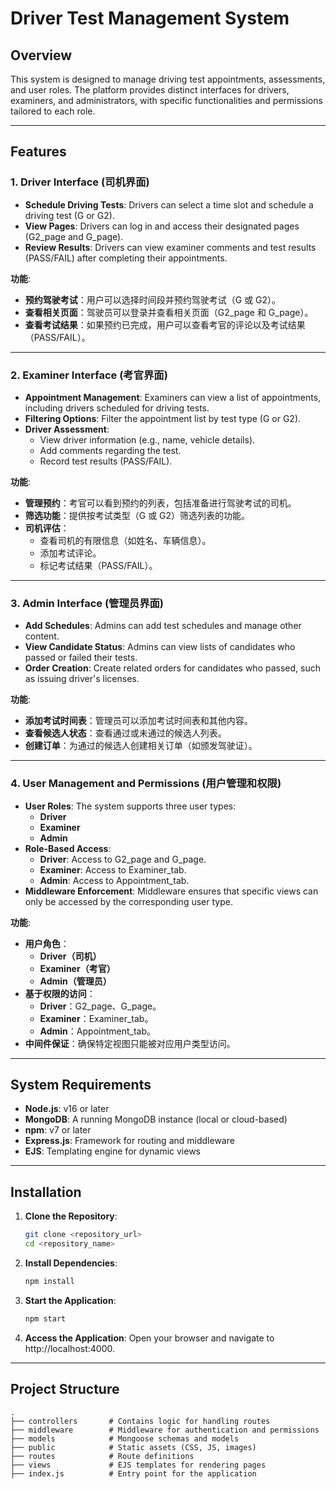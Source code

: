 # **Driver Test Management System**

## **Overview**
This system is designed to manage driving test appointments, assessments, and user roles. The platform provides distinct interfaces for drivers, examiners, and administrators, with specific functionalities and permissions tailored to each role.

---

## **Features**

### **1. Driver Interface (司机界面)**
- **Schedule Driving Tests**: Drivers can select a time slot and schedule a driving test (G or G2).
- **View Pages**: Drivers can log in and access their designated pages (G2_page and G_page).
- **Review Results**: Drivers can view examiner comments and test results (PASS/FAIL) after completing their appointments.

**功能**:
- **预约驾驶考试**：用户可以选择时间段并预约驾驶考试（G 或 G2）。
- **查看相关页面**：驾驶员可以登录并查看相关页面（G2_page 和 G_page）。
- **查看考试结果**：如果预约已完成，用户可以查看考官的评论以及考试结果（PASS/FAIL）。

---

### **2. Examiner Interface (考官界面)**
- **Appointment Management**: Examiners can view a list of appointments, including drivers scheduled for driving tests.
- **Filtering Options**: Filter the appointment list by test type (G or G2).
- **Driver Assessment**:
  - View driver information (e.g., name, vehicle details).
  - Add comments regarding the test.
  - Record test results (PASS/FAIL).

**功能**:
- **管理预约**：考官可以看到预约的列表，包括准备进行驾驶考试的司机。
- **筛选功能**：提供按考试类型（G 或 G2）筛选列表的功能。
- **司机评估**：
  - 查看司机的有限信息（如姓名、车辆信息）。
  - 添加考试评论。
  - 标记考试结果（PASS/FAIL）。

---

### **3. Admin Interface (管理员界面)**
- **Add Schedules**: Admins can add test schedules and manage other content.
- **View Candidate Status**: Admins can view lists of candidates who passed or failed their tests.
- **Order Creation**: Create related orders for candidates who passed, such as issuing driver's licenses.

**功能**:
- **添加考试时间表**：管理员可以添加考试时间表和其他内容。
- **查看候选人状态**：查看通过或未通过的候选人列表。
- **创建订单**：为通过的候选人创建相关订单（如颁发驾驶证）。

---

### **4. User Management and Permissions (用户管理和权限)**
- **User Roles**: The system supports three user types:
  - **Driver**
  - **Examiner**
  - **Admin**
- **Role-Based Access**:
  - **Driver**: Access to G2_page and G_page.
  - **Examiner**: Access to Examiner_tab.
  - **Admin**: Access to Appointment_tab.
- **Middleware Enforcement**: Middleware ensures that specific views can only be accessed by the corresponding user type.

**功能**:
- **用户角色**：
  - **Driver（司机）**
  - **Examiner（考官）**
  - **Admin（管理员）**
- **基于权限的访问**：
  - **Driver**：G2_page、G_page。
  - **Examiner**：Examiner_tab。
  - **Admin**：Appointment_tab。
- **中间件保证**：确保特定视图只能被对应用户类型访问。

---

## **System Requirements**
- **Node.js**: v16 or later
- **MongoDB**: A running MongoDB instance (local or cloud-based)
- **npm**: v7 or later
- **Express.js**: Framework for routing and middleware
- **EJS**: Templating engine for dynamic views

---

## **Installation**

1. **Clone the Repository**:
   ```bash
   git clone <repository_url>
   cd <repository_name>

2. **Install Dependencies**:
   ```bash
   npm install

3. **Start the Application**:
   ```bash
   npm start

4. **Access the Application**:
   Open your browser and navigate to http://localhost:4000.

---

## **Project Structure**
    .
    ├── controllers       # Contains logic for handling routes
    ├── middleware        # Middleware for authentication and permissions
    ├── models            # Mongoose schemas and models
    ├── public            # Static assets (CSS, JS, images)
    ├── routes            # Route definitions
    ├── views             # EJS templates for rendering pages
    ├── index.js          # Entry point for the application
    
